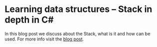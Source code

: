 # Learning data structures – Stack in depth in C#

In this blog post we discuss about the Stack, what is it and how can be used.
For more info visit the [blog post](http://codereform.com/blog/post/learning-data-structures-stack-in-depth-in-c/).